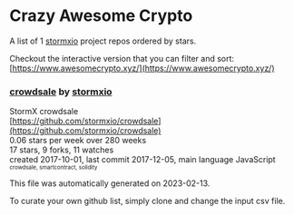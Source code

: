 # Crazy Awesome Crypto
A list of 1 [stormxio](https://github.com/stormxio) project repos ordered by stars.  

Checkout the interactive version that you can filter and sort: 
[https://www.awesomecrypto.xyz/](https://www.awesomecrypto.xyz/)  


### [crowdsale](https://github.com/stormxio/crowdsale) by [stormxio](https://github.com/stormxio)  
StormX crowdsale  
[https://github.com/stormxio/crowdsale](https://github.com/stormxio/crowdsale)  
0.06 stars per week over 280 weeks  
17 stars, 9 forks, 11 watches  
created 2017-10-01, last commit 2017-12-05, main language JavaScript  
<sub><sup>crowdsale, smartcontract, solidity</sup></sub>


This file was automatically generated on 2023-02-13.  

To curate your own github list, simply clone and change the input csv file.  